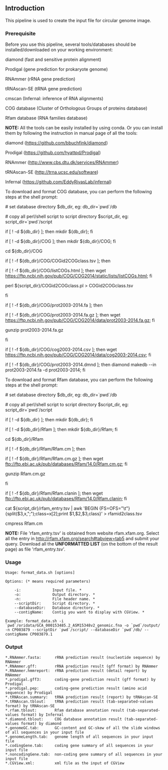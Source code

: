 ## Introduction ##

This pipeline is used to create the input file for circular genome image.

### Prerequisite ###

Before you use this pipeline, several tools/databases should be
installed/downloaded on your working environment:

diamond (fast and sensitive protein alignment)

Prodigal (gene prediction for prokaryote genome)

RNAmmer (rRNA gene prediction)

tRNAscan-SE (tRNA gene prediction)

cmscan (Infernal: inference of RNA alignments)

COG database (Cluster of Orthologous Groups of proteins database)

Rfam database (RNA families database)

**NOTE:** All the tools can be easily installed by using conda. Or you can
install them by following the instruction in manual page of all the tools:

diamond (https://github.com/bbuchfink/diamond)

Prodigal (https://github.com/hyattpd/Prodigal)

RNAmmer (http://www.cbs.dtu.dk/services/RNAmmer)

tRNAscan-SE (http://trna.ucsc.edu/software)

Infernal (https://github.com/EddyRivasLab/infernal)

To download and format COG database, you can perform the following steps at the
shell prompt:

\# set database directory \$db_dir, eg: db_dir=\`pwd\`/db

\# copy all perl/shell script to script directory \$script_dir, eg:
script_dir=\`pwd\`/script

if [ ! -d \${db_dir} ]; then mkdir \${db_dir}; fi

if [ ! -d \${db_dir}/COG ]; then mkdir \${db_dir}/COG; fi

cd \${db_dir}/COG

if [ ! -f \${db_dir}/COG/COGid2COGclass.tsv ]; then

if [ ! -f \${db_dir}/COG/listCOGs.html ]; then wget
https://ftp.ncbi.nih.gov/pub/COG/COG2014/static/lists/listCOGs.html; fi

perl \${script_dir}/COGid2COGclass.pl \> COGid2COGclass.tsv

fi

if [ ! -f \${db_dir}/COG/prot2003-2014.fa ]; then

if [ ! -f \${db_dir}/COG/prot2003-2014.fa.gz ]; then wget
https://ftp.ncbi.nih.gov/pub/COG/COG2014/data/prot2003-2014.fa.gz; fi

gunzip prot2003-2014.fa.gz

fi

if [ ! -f \${db_dir}/COG/cog2003-2014.csv ]; then wget
https://ftp.ncbi.nih.gov/pub/COG/COG2014/data/cog2003-2014.csv; fi

if [ ! -f \${db_dir}/COG/prot2003-2014.dmnd ]; then diamond makedb --in
prot2003-2014.fa -d prot2003-2014; fi

To download and format Rfam database, you can perform the following steps at the
shell prompt:

\# set database directory \$db_dir, eg: db_dir=\`pwd\`/db

\# copy all perl/shell script to script directory \$script_dir, eg:
script_dir=\`pwd\`/script

if [ ! -d \${db_dir} ]; then mkdir \${db_dir}; fi

if [ ! -d \${db_dir}/Rfam ]; then mkdir \${db_dir}/Rfam; fi

cd \${db_dir}/Rfam

if [ ! -f \${db_dir}/Rfam/Rfam.cm ]; then

if [ ! -f \${db_dir}/Rfam/Rfam.cm.gz ]; then wget
ftp://ftp.ebi.ac.uk/pub/databases/Rfam/14.0/Rfam.cm.gz; fi

gunzip Rfam.cm.gz

fi

if [ ! -f \${db_dir}/Rfam/Rfam.clanin ]; then wget
ftp://ftp.ebi.ac.uk/pub/databases/Rfam/14.0/Rfam.clanin; fi

cat \${script_dir}/rfam_entry.tsv \| awk 'BEGIN
{FS=OFS="\\t"}{split(\$3,x,";");class=x[2];print \$1,\$2,\$3,class}' \>
rfamid2class.tsv

cmpress Rfam.cm

**NOTE:** File 'rfam_entry.tsv' is obtained from website rfam.xfam.org. Select
all the entry in http://rfam.xfam.org/search#tabview=tab5 and submit your
query. Download all the **UNFORMATTED LIST** (on the bottom of the result page)
as file 'rfam_entry.tsv'.

### Usage ###

```
Usage: format_data.sh [options]

Options: (* means required parameters)

    -i:              Input file. *
    -o:              Output directory. *
    -n:              File header name. *
    --scriptDir:     Script directory. *
    --databaseDir:   Database directory. *
    --contigName:    Contig you want to display with CGView. *

Example: format_data.sh -i `pwd`/oridata/GCA_000153485.2_ASM15348v2_genomic.fna -o `pwd`/output/ -n CP003879 --scriptDir `pwd`/script/ --databaseDir `pwd`/db/ --contigName CP003879.1
```

### Output ###

```
*.RNAmmer.fasta:      rRNA prediction result (nucleotide sequence) by RNAmmer
*.RNAmmer.gff:        rRNA prediction result (gff format) by RNAmmer
*.RNAmmer.hmmreport:  rRNA prediction result (detail report) by RNAmmer
*.prodigal.gff3:      coding-gene prediction result (gff format) by Prodigal
*.prodigal.pep:       coding-gene prediction result (amino acid sequence) by Prodigal
*.tRNAscan.summary:   tRNA prediction result (report) by tRNAscan-SE
*.tRNAscan.tblout:    tRNA prediction result (tab-separated-values format) by tRNAscan-SE
*.rfam.tblout:        Rfam database annotation result (tab-separated-values format) by Infernal
*.diamond.tblout:     COG database annotation result (tab-separated-values format) by diamond
*.genomeGC.tab:       GC-content and GC-skew of all the slide windows of all sequences in your input file
*.genomeLength.tab:   genome length of all sequences in your input file
*.codingGene.tab:     coding gene summary of all sequences in your input file
*.noncodingGene.tab:  non-coding gene summary of all sequences in your input file
*.CGView.xml:         xml file as the input of CGView

